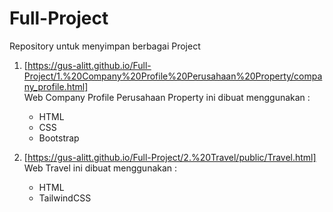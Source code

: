 # Full-Project
Repository untuk menyimpan berbagai Project

1. [https://gus-alitt.github.io/Full-Project/1.%20Company%20Profile%20Perusahaan%20Property/company_profile.html]                                                            
   Web Company Profile Perusahaan Property ini dibuat menggunakan :
   - HTML
   - CSS
   - Bootstrap

2. [https://gus-alitt.github.io/Full-Project/2.%20Travel/public/Travel.html]                                                                                                  
   Web Travel ini dibuat menggunakan :
   - HTML
   - TailwindCSS
